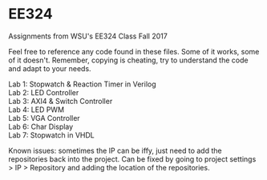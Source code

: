 # EE324
Assignments from WSU's EE324 Class Fall 2017

Feel free to reference any code found in these files. Some of it works, some of it doesn't. Remember, copying is cheating, try to understand the code and adapt to your needs.

Lab 1:  Stopwatch & Reaction Timer in Verilog  
Lab 2:  LED Controller  
Lab 3:  AXI4 & Switch Controller  
Lab 4:  LED PWM  
Lab 5:  VGA Controller  
Lab 6:  Char Display  
Lab 7:  Stopwatch in VHDL  

Known issues: sometimes the IP can be iffy, just need to add the repositories back into the project. Can be fixed by going to project settings > IP > Repository and adding the location of the repositories.
